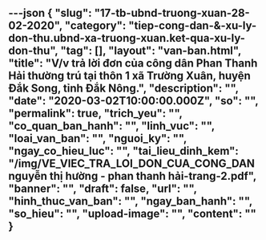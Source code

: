 ---json
{
    "slug": "17-tb-ubnd-truong-xuan-28-02-2020",
    "category": "tiep-cong-dan-&-xu-ly-don-thu.ubnd-xa-truong-xuan.ket-qua-xu-ly-don-thu",
    "tag": [],
    "layout": "van-ban.html",
    "title": "V/v  trả lời đơn của công dân Phan Thanh Hải thường trú tại thôn 1 xã Trường Xuân, huyện Đắk Song, tỉnh Đắk Nông.",
    "description": "",
    "date": "2020-03-02T10:00:00.000Z",
    "so": "",
    "permalink": true,
    "trich_yeu": "",
    "co_quan_ban_hanh": "",
    "linh_vuc": "",
    "loai_van_ban": "",
    "nguoi_ky": "",
    "ngay_co_hieu_luc": "",
    "tai_lieu_dinh_kem": "/img/VE_VIEC_TRA_LOI_DON_CUA_CONG_DAN nguyễn thị hường - phan thanh hải-trang-2.pdf",
    "banner": "",
    "draft": false,
    "url": "",
    "hinh_thuc_van_ban": "",
    "ngay_ban_hanh": "",
    "so_hieu": "",
    "upload-image": "",
    "__content__": ""
}
---
